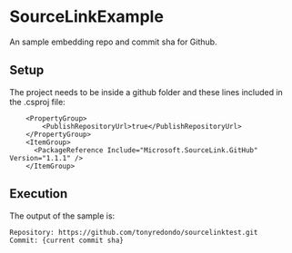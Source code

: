 # SourceLinkExample

An sample embedding repo and commit sha for Github.

## Setup
The project needs to be inside a github folder and these lines included in the .csproj file:
```
    <PropertyGroup>
        <PublishRepositoryUrl>true</PublishRepositoryUrl>
    </PropertyGroup>
    <ItemGroup>
      <PackageReference Include="Microsoft.SourceLink.GitHub" Version="1.1.1" />
    </ItemGroup>
```

## Execution
The output of the sample is:

```
Repository: https://github.com/tonyredondo/sourcelinktest.git
Commit: {current commit sha}
```